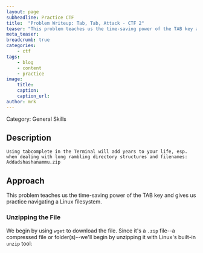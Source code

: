 ```yaml
---
layout: page
subheadline: Practice CTF
title:  "Problem Writeup: Tab, Tab, Attack - CTF 2"
teaser: "This problem teaches us the time-saving power of the TAB key and gives us practice navigating a Linux filesystem."
meta_teaser: 
breadcrumb: true
categories:
    - ctf
tags:
    - blog
    - content
    - practice
image:
    title: 
    caption: 
    caption_url: 
author: mrk
---
```


Category: General Skills

## Description
```
Using tabcomplete in the Terminal will add years to your life, esp. when dealing with long rambling directory structures and filenames: Addadshashanammu.zip
```

## Approach

This problem teaches us the time-saving power of the TAB key and gives us practice navigating a Linux filesystem. 

### Unzipping the File

We begin by using `wget` to download the file. Since it's a `.zip` file--a compressed file or folder(s)--we'll begin by unzipping it with Linux's built-in `unzip` tool:

```bash

```
